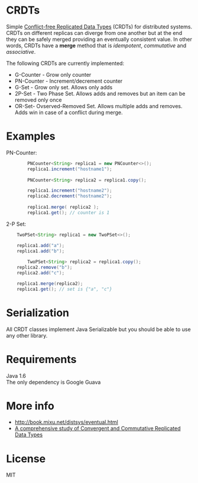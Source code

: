 CRDTs 
================

Simple [Conflict-free Replicated Data Types](http://en.wikipedia.org/wiki/Conflict-free_replicated_data_type) (CRDTs) for distributed systems. CRDTs on different replicas can diverge from one another but at the end they can be safely merged providing an eventually consistent value. In other words, CRDTs have a **merge** method that is *idempotent*, *commutative* and *associative*.

The following CRDTs are currently implemented:
 - G-Counter - Grow only counter
 - PN-Counter - Increment/decrement counter 
 - G-Set - Grow only set. Allows only adds
 - 2P-Set - Two Phase Set. Allows adds and removes but an item can be removed only once
 - OR-Set- Ovserved-Removed Set. Allows multiple adds and removes. Adds win in case of a conflict during merge.

Examples
===========
PN-Counter:
```java
        PNCounter<String> replica1 = new PNCounter<>();
        replica1.increment("hostname1");
        
        PNCounter<String> replica2 = replica1.copy();

        replica1.increment("hostname2");
        replica2.decrement("hostname2");
        
        replica1.merge( replica2 ); 
        replica1.get(); // counter is 1
```
2-P Set:
```java
	TwoPSet<String> replica1 = new TwoPSet<>();

	replica1.add("a");
	replica1.add("b");
        
        TwoPSet<String> replica2 = replica1.copy();
	replica2.remove("b");
	replica2.add("c");

	replica1.merge(replica2); 
	replica1.get(); // set is {"a", "c"}
```

Serialization
===========

All CRDT classes implement Java Serializable but you should be able to use any other library.

Requirements
============

Java 1.6  
The only dependency is Google Guava

More info
=========
 - http://book.mixu.net/distsys/eventual.html
 - [A comprehensive study of
Convergent and Commutative Replicated Data Types](http://hal.upmc.fr/file/index/docid/555588/filename/techreport.pdf)

License
=======

MIT
